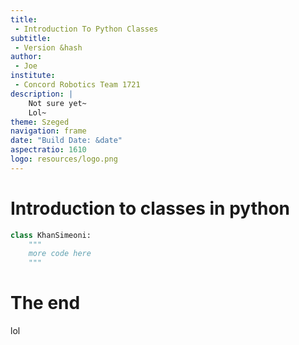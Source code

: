 ```yaml
---
title:
 - Introduction To Python Classes
subtitle:
 - Version &hash
author:
 - Joe
institute:
 - Concord Robotics Team 1721
description: |
    Not sure yet~
    Lol~
theme: Szeged
navigation: frame
date: "Build Date: &date"
aspectratio: 1610
logo: resources/logo.png
---
```



# Introduction to classes in python

```python
class KhanSimeoni:
    """
    more code here
    """
```

# The end

lol
